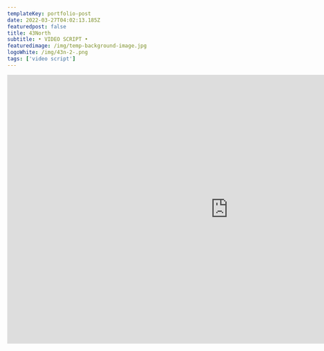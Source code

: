 ```yaml
---
templateKey: portfolio-post
date: 2022-03-27T04:02:13.185Z
featuredpost: false
title: 43North
subtitle: • VIDEO SCRIPT •
featuredimage: /img/temp-background-image.jpg
logoWhite: /img/43n-2-.png
tags: ['video script']
---
```

<iframe width="1020" height="620" src="https://www.youtube.com/embed/VeASx6hNwzg" title="YouTube video player" frameborder="0" allow="accelerometer; autoplay; clipboard-write; encrypted-media; gyroscope; picture-in-picture" allowfullscreen></iframe>
